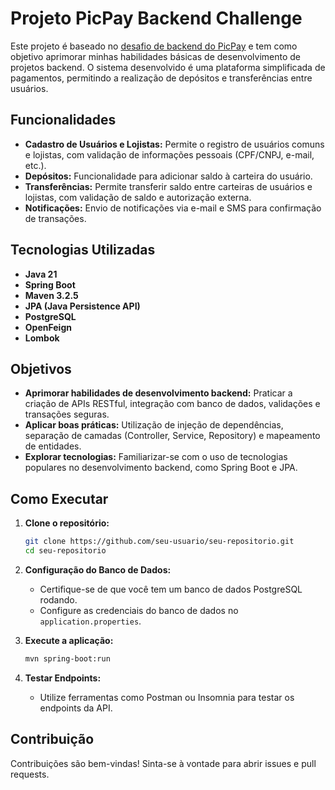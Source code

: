 # Projeto PicPay Backend Challenge

Este projeto é baseado no [desafio de backend do PicPay](https://github.com/PicPay/picpay-desafio-backend) e tem como objetivo aprimorar minhas habilidades básicas de desenvolvimento de projetos backend. O sistema desenvolvido é uma plataforma simplificada de pagamentos, permitindo a realização de depósitos e transferências entre usuários. 

## Funcionalidades

- **Cadastro de Usuários e Lojistas:** Permite o registro de usuários comuns e lojistas, com validação de informações pessoais (CPF/CNPJ, e-mail, etc.).
- **Depósitos:** Funcionalidade para adicionar saldo à carteira do usuário.
- **Transferências:** Permite transferir saldo entre carteiras de usuários e lojistas, com validação de saldo e autorização externa.
- **Notificações:** Envio de notificações via e-mail e SMS para confirmação de transações.

## Tecnologias Utilizadas

- **Java 21**
- **Spring Boot**
- **Maven 3.2.5**
- **JPA (Java Persistence API)**
- **PostgreSQL**
- **OpenFeign**
- **Lombok**

## Objetivos

- **Aprimorar habilidades de desenvolvimento backend:** Praticar a criação de APIs RESTful, integração com banco de dados, validações e transações seguras.
- **Aplicar boas práticas:** Utilização de injeção de dependências, separação de camadas (Controller, Service, Repository) e mapeamento de entidades.
- **Explorar tecnologias:** Familiarizar-se com o uso de tecnologias populares no desenvolvimento backend, como Spring Boot e JPA.

## Como Executar

1. **Clone o repositório:**
   ```bash
   git clone https://github.com/seu-usuario/seu-repositorio.git
   cd seu-repositorio
   ```

2. **Configuração do Banco de Dados:**
   - Certifique-se de que você tem um banco de dados PostgreSQL rodando.
   - Configure as credenciais do banco de dados no `application.properties`.

3. **Execute a aplicação:**
   ```bash
   mvn spring-boot:run
   ```

4. **Testar Endpoints:**
   - Utilize ferramentas como Postman ou Insomnia para testar os endpoints da API.

## Contribuição

Contribuições são bem-vindas! Sinta-se à vontade para abrir issues e pull requests.
